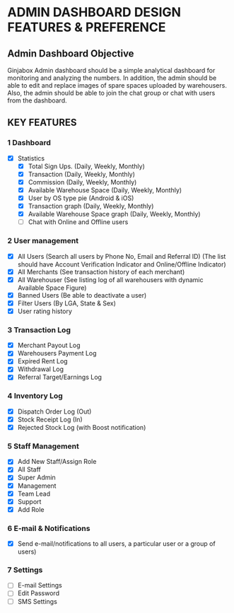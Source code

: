 # ADMIN DASHBOARD DESIGN FEATURES & PREFERENCE

## Admin Dashboard Objective

Ginjabox Admin dashboard should be a simple analytical dashboard for monitoring and analyzing the numbers. In addition, the admin should be able to edit and replace images of spare spaces uploaded by warehousers. Also, the admin should be able to join the chat group or chat with users from the dashboard.

## KEY FEATURES

### 1 Dashboard

- [x] Statistics
  - [x] Total Sign Ups. (Daily, Weekly, Monthly)
  - [x] Transaction (Daily, Weekly, Monthly)
  - [x] Commission (Daily, Weekly, Monthly)
  - [x] Available Warehouse Space (Daily, Weekly, Monthly)
  - [x] User by OS type pie (Android & iOS)
  - [x] Transaction graph (Daily, Weekly, Monthly)
  - [x] Available Warehouse Space graph (Daily, Weekly, Monthly)
  - [ ] Chat with Online and Offline users

### 2 User management

- [x] All Users (Search all users by Phone No, Email and Referral ID) (The list should have Account Verification Indicator and Online/Offline Indicator)
- [x] All Merchants (See transaction history of each merchant)
- [x] All Warehouser (See listing log of all warehousers with dynamic Available Space Figure)
- [x] Banned Users (Be able to deactivate a user)
- [x] Filter Users (By LGA, State & Sex)
- [x] User rating history

### 3 Transaction Log

- [x] Merchant Payout Log
- [x] Warehousers Payment Log
- [x] Expired Rent Log
- [x] Withdrawal Log
- [x] Referral Target/Earnings Log

### 4 Inventory Log

- [x] Dispatch Order Log (Out)
- [x] Stock Receipt Log (In)
- [x] Rejected Stock Log (with Boost notification)

### 5 Staff Management

- [x] Add New Staff/Assign Role
- [x] All Staff
- [x] Super Admin
- [x] Management
- [x] Team Lead
- [x] Support
- [x] Add Role

### 6 E-mail & Notifications

- [x] Send e-mail/notifications to all users, a particular user or a group of users)

### 7 Settings

- [ ] E-mail Settings
- [ ] Edit Password
- [ ] SMS Settings
